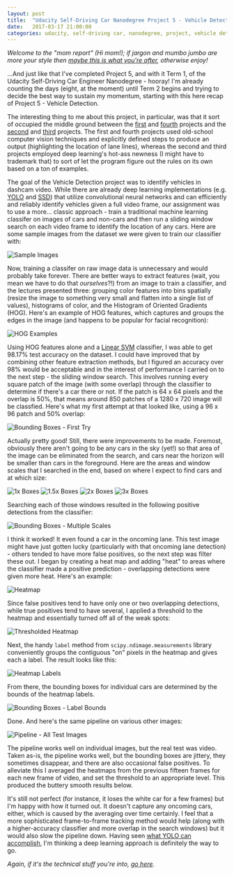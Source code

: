 ```yaml
---
layout: post
title:  "Udacity Self-Driving Car Nanodegree Project 5 - Vehicle Detection"
date:   2017-03-17 21:00:00 
categories: udacity, self-driving car, nanodegree, project, vehicle detection, machine learning, computer vision
---
```


*Welcome to the "mom report" (Hi mom!); if jargon and mumbo jumbo are more your style then [maybe this is what you're after](https://github.com/jeremy-shannon/CarND-Vehicle-Detection), otherwise enjoy!*

[//]: # (Image References)
[image1]: https://github.com/jeremy-shannon/CarND-Vehicle-Detection/blob/master/output_images/01_random_data_grid.png
[image2]: https://github.com/jeremy-shannon/CarND-Vehicle-Detection/blob/master/output_images/02_hog_visualization.png
[image3]: https://github.com/jeremy-shannon/CarND-Vehicle-Detection/blob/master/output_images/03_detections.png
[image4]: https://github.com/jeremy-shannon/CarND-Vehicle-Detection/blob/master/output_images/04_boxes_1.png
[image5]: https://github.com/jeremy-shannon/CarND-Vehicle-Detection/blob/master/output_images/05_boxes_2.png
[image6]: https://github.com/jeremy-shannon/CarND-Vehicle-Detection/blob/master/output_images/06_boxes_3.png
[image6a]: https://github.com/jeremy-shannon/CarND-Vehicle-Detection/blob/master/output_images/06a_boxes_4.png
[image7]: https://github.com/jeremy-shannon/CarND-Vehicle-Detection/blob/master/output_images/07_all_detections.png
[image8]: https://github.com/jeremy-shannon/CarND-Vehicle-Detection/blob/master/output_images/08_heatmap.png
[image9]: https://github.com/jeremy-shannon/CarND-Vehicle-Detection/blob/master/output_images/09_heatmap_threshold.png
[image10]: https://github.com/jeremy-shannon/CarND-Vehicle-Detection/blob/master/output_images/10_label_heatmap.png
[image11]: https://github.com/jeremy-shannon/CarND-Vehicle-Detection/blob/master/output_images/11_final_boxes.png
[image12]: https://github.com/jeremy-shannon/CarND-Vehicle-Detection/blob/master/output_images/12_all_test_detects.png
[video1]: https://github.com/jeremy-shannon/CarND-Vehicle-Detection/blob/master/test_video_out.mp4
[video2]: https://github.com/jeremy-shannon/CarND-Vehicle-Detection/blob/master/test_video_out_2.mp4
[video3]: https://github.com/jeremy-shannon/CarND-Vehicle-Detection/blob/master/project_video_out.mp4

...And just like that I've completed Project 5, and with it Term 1, of the Udacity Self-Driving Car Engineer Nanodegree - hooray! I'm already counting the days (eight, at the moment) until Term 2 begins and trying to decide the best way to sustain my momentum, starting with this here recap of Project 5 - Vehicle Detection.

The interesting thing to me about this project, in particular, was that it sort of occupied the middle ground between the [first](http://jeremyshannon.com/2016/12/23/udacity-sdcnd-finding-lane-lines.html) and [fourth](http://jeremyshannon.com/2017/03/03/udacity-sdcnd-advanced-lane-finding.html) projects and the [second](http://jeremyshannon.com/2017/01/13/udacity-sdcnd-traffic-sign-classifier.html) and [third](http://jeremyshannon.com/2017/02/10/udacity-sdcnd-behavioral-cloning.html) projects. The first and fourth projects used old-school computer vision techniques and explicitly defined steps to produce an output (highlighting the location of lane lines), whereas the second and third projects employed deep learning's hot-ass newness (I might have to trademark that) to sort of let the program figure out the rules on its own based on a ton of examples. 

The goal of the Vehicle Detection project was to identify vehicles in dashcam video. While there are already deep learning implementations (e.g. [YOLO](https://pjreddie.com/darknet/yolo/) and [SSD](http://www.cs.unc.edu/~wliu/papers/ssd.pdf)) that utilize convolutional neural networks and can efficiently and reliably identify vehicles given a full video frame, our assignment was to use a more... classic approach - train a traditional machine learning classifer on images of cars and non-cars and then run a sliding window search on each video frame to identify the location of any cars. Here are some sample images from the dataset we were given to train our classifier with:

![Sample Images][image1]

Now, training a classifer on raw image data is unnecessary and would probably take forever. There are better ways to extract features (wait, you mean we have to do that *ourselves*?!) from an image to train a classifier, and the lectures presented three: grouping color features into bins spatially (resize the image to something very small and flatten into a single list of values), histograms of color, and the Histogram of Oriented Gradients (HOG). Here's an example of HOG features, which captures and groups the edges in the image (and happens to be popular for facial recognition):

![HOG Examples][image2]

Using HOG features alone and a [Linear SVM](https://en.wikipedia.org/wiki/Support_vector_machine#Linear_SVM) classifier, I was able to get 98.17% test accuracy on the dataset. I could have improved that by combining other feature extraction methods, but I figured an accuracy over 98% would be acceptable and in the interest of performance I carried on to the next step - the sliding window search. This involves running every square patch of the image (with some overlap) through the classifier to determine if there's a car there or not. If the patch is 64 x 64 pixels and the overlap is 50%, that means around 850 patches of a 1280 x 720 image will be classfied. Here's what my first attempt at that looked like, using a 96 x 96 patch and 50% overlap:

![Bounding Boxes - First Try][image3]

Actually pretty good! Still, there were improvements to be made. Foremost, obviously there aren't going to be any cars in the sky (yet!) so that area of the image can be eliminated from the search, and cars near the horizon will be smaller than cars in the foreground. Here are the areas and window scales that I searched in the end, based on where I expect to find cars and at which size:

![1x Boxes][image4]
![1.5x Boxes][image5]
![2x Boxes][image6]
![3x Boxes][image6a]

Searching each of those windows resulted in the following positive detections from the classifier:

![Bounding Boxes - Multiple Scales][image7]

I think it worked! It even found a car in the oncoming lane. This test image might have just gotten lucky (particularly with that oncoming lane detection) - others tended to have more false positives, so the next step was filter these out. I began by creating a heat map and adding "heat" to areas where the classifier made a positive prediction - overlapping detections were given more heat. Here's an example:

![Heatmap][image8]

Since false positives tend to have only one or two overlapping detections, while true positives tend to have several, I applied a threshold to the heatmap and essentially turned off all of the weak spots:

![Thresholded Heatmap][image9]

Next, the handy `label` method from `scipy.ndimage.measurements` library conveniently groups the contiguous "on" pixels in the heatmap and gives each a label. The result looks like this:

![Heatmap Labels][image10]

From there, the bounding boxes for individual cars are determined by the bounds of the heatmap labels.

![Bounding Boxes - Label Bounds][image11]

Done. And here's the same pipeline on various other images:

![Pipeline - All Test Images][image12]

The pipeline works well on individual images, but the real test was video. Taken as-is, the pipeline works well, but the bounding boxes are jittery, they sometimes disappear, and there are also occasional false positives. To alleviate this I averaged the heatmaps from the previous fifteen frames for each new frame of video, and set the threshold to an appropriate level. This produced the buttery smooth results below.

[video3]: https://github.com/jeremy-shannon/CarND-Vehicle-Detection/blob/master/project_video_out.mp4

It's still not perfect (for instance, it loses the white car for a few frames) but I'm happy with how it turned out. It doesn't capture any oncoming cars, either, which is caused by the averaging over time certainly. I feel that a more sophisticated frame-to-frame tracking method would help (along with a higher-accuracy classifier and more overlap in the search windows) but it would also slow the pipeline down. Having seen [what YOLO can accomplish](https://medium.com/@ksakmann/vehicle-detection-and-tracking-using-hog-features-svm-vs-yolo-73e1ccb35866#.8apeq334r), I'm thinking a deep learning approach is definitely the way to go.

*Again, if it's the technical stuff you're into, [go here](https://github.com/jeremy-shannon/CarND-Vehicle-Detection).*
